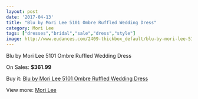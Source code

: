 ```yaml
---
layout: post
date: '2017-04-13'
title: "Blu by Mori Lee 5101 Ombre Ruffled Wedding Dress"
category: Mori Lee
tags: ["dresses","bridal","sale","dress","style"]
image: http://www.eudances.com/2409-thickbox_default/blu-by-mori-lee-5101-ombre-ruffled-wedding-dress.jpg
---
```

Blu by Mori Lee 5101 Ombre Ruffled Wedding Dress

On Sales: **$361.99**
<a href="https://www.eudances.com/en/mori-lee/803-blu-by-mori-lee-5101-ombre-ruffled-wedding-dress.html"><amp-img layout="responsive" width="600" height="600" src="//www.eudances.com/2409-thickbox_default/blu-by-mori-lee-5101-ombre-ruffled-wedding-dress.jpg" alt="Blu by Mori Lee 5101 Ombre Ruffled Wedding Dress 0" /></a>
<a href="https://www.eudances.com/en/mori-lee/803-blu-by-mori-lee-5101-ombre-ruffled-wedding-dress.html"><amp-img layout="responsive" width="600" height="600" src="//www.eudances.com/2411-thickbox_default/blu-by-mori-lee-5101-ombre-ruffled-wedding-dress.jpg" alt="Blu by Mori Lee 5101 Ombre Ruffled Wedding Dress 1" /></a>
<a href="https://www.eudances.com/en/mori-lee/803-blu-by-mori-lee-5101-ombre-ruffled-wedding-dress.html"><amp-img layout="responsive" width="600" height="600" src="//www.eudances.com/2410-thickbox_default/blu-by-mori-lee-5101-ombre-ruffled-wedding-dress.jpg" alt="Blu by Mori Lee 5101 Ombre Ruffled Wedding Dress 2" /></a>

Buy it: [Blu by Mori Lee 5101 Ombre Ruffled Wedding Dress](https://www.eudances.com/en/mori-lee/803-blu-by-mori-lee-5101-ombre-ruffled-wedding-dress.html "Blu by Mori Lee 5101 Ombre Ruffled Wedding Dress")

View more: [Mori Lee](https://www.eudances.com/en/9-mori-lee "Mori Lee")